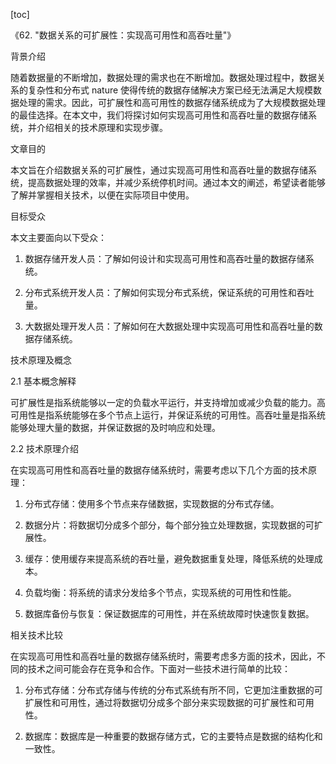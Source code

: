
[toc]                    
                
                
《62. "数据关系的可扩展性：实现高可用性和高吞吐量"》

背景介绍

随着数据量的不断增加，数据处理的需求也在不断增加。数据处理过程中，数据关系的复杂性和分布式 nature 使得传统的数据存储解决方案已经无法满足大规模数据处理的需求。因此，可扩展性和高可用性的数据存储系统成为了大规模数据处理的最佳选择。在本文中，我们将探讨如何实现高可用性和高吞吐量的数据存储系统，并介绍相关的技术原理和实现步骤。

文章目的

本文旨在介绍数据关系的可扩展性，通过实现高可用性和高吞吐量的数据存储系统，提高数据处理的效率，并减少系统停机时间。通过本文的阐述，希望读者能够了解并掌握相关技术，以便在实际项目中使用。

目标受众

本文主要面向以下受众：

1. 数据存储开发人员：了解如何设计和实现高可用性和高吞吐量的数据存储系统。

2. 分布式系统开发人员：了解如何实现分布式系统，保证系统的可用性和吞吐量。

3. 大数据处理开发人员：了解如何在大数据处理中实现高可用性和高吞吐量的数据存储系统。

技术原理及概念

2.1 基本概念解释

可扩展性是指系统能够以一定的负载水平运行，并支持增加或减少负载的能力。高可用性是指系统能够在多个节点上运行，并保证系统的可用性。高吞吐量是指系统能够处理大量的数据，并保证数据的及时响应和处理。

2.2 技术原理介绍

在实现高可用性和高吞吐量的数据存储系统时，需要考虑以下几个方面的技术原理：

1. 分布式存储：使用多个节点来存储数据，实现数据的分布式存储。

2. 数据分片：将数据切分成多个部分，每个部分独立处理数据，实现数据的可扩展性。

3. 缓存：使用缓存来提高系统的吞吐量，避免数据重复处理，降低系统的处理成本。

4. 负载均衡：将系统的请求分发给多个节点，实现系统的可用性和性能。

5. 数据库备份与恢复：保证数据库的可用性，并在系统故障时快速恢复数据。

相关技术比较

在实现高可用性和高吞吐量的数据存储系统时，需要考虑多方面的技术，因此，不同的技术之间可能会存在竞争和合作。下面对一些技术进行简单的比较：

1. 分布式存储：分布式存储与传统的分布式系统有所不同，它更加注重数据的可扩展性和可用性，通过将数据切分成多个部分来实现数据的可扩展性和可用性。

2. 数据库：数据库是一种重要的数据存储方式，它的主要特点是数据的结构化和一致性。

